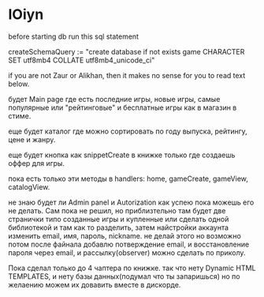 # IOiyn
before starting db run this sql statement

createSchemaQuery := "create database if not exists game CHARACTER SET utf8mb4 COLLATE utf8mb4_unicode_ci"

if you are not Zaur or Alikhan, then it makes no sense for you to read text below.

будет Main page где есть последние игры, новые игры, самые популярные или "рейтинговые" и бесплатные игры как в магазин в стиме.

еще будет каталог где можно сортировать по году выпуска, рейтингу, цене и жанру.

еще будет кнопка как snippetCreate в книжке только где создаешь оффер для игры.

пока есть только эти методы в handlers: home, gameCreate, gameView, catalogView.

не знаю будет ли Admin panel и Autorization как успею пока можешь его не делать. Сам пока не решил, но приблизтельно
там будет две странички типо созданные игры и купленные или сделать одной библиотекой и там как то разделить, затем найстройки аккаунта изменить email, имя, пароль, 
nickname. не делай этого но возможно потом после файнала добавлю потверждение email, и восстановление пароля через email,
и рассылку(observer) можно сделать по приколу.

Пока сделал только до 4 чаптера по книжке. так что нету Dynamic HTML TEMPLATES, и нету базы данных(подумал что ты запаришься) но по желаению можем их довавить вместе 
в дискорде.
